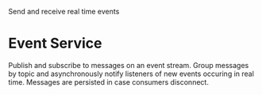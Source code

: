 Send and receive real time events

# Event Service

Publish and subscribe to messages on an event stream. Group messages by topic and asynchronously 
notify listeners of new events occuring in real time. Messages are persisted in case consumers 
disconnect.
